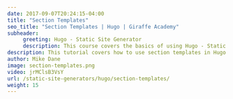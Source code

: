 ```yaml
---
date: 2017-09-07T20:24:15-04:00
title: "Section Templates"
seo_title: "Section Templates | Hugo | Giraffe Academy"
subheader:
     greeting: Hugo - Static Site Generator
     description: This course covers the basics of using Hugo - Static Site Generator. Work your way through the articles and we'll teach you everything you need to know to create a professional and scalable website or blog!
description: This tutorial covers how to use section templates in Hugo -  Static Site Generator.
author: Mike Dane
image: section-templates.png
video: jrMClsB3VsY
url: /static-site-generators/hugo/section-templates/
weight: 15
---
```

